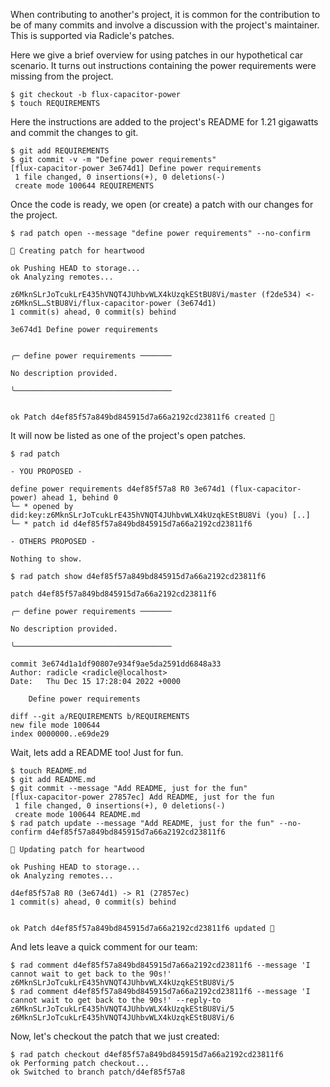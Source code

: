 When contributing to another's project, it is common for the contribution to be
of many commits and involve a discussion with the project's maintainer.  This is supported
via Radicle's patches.

Here we give a brief overview for using patches in our hypothetical car
scenario.  It turns out instructions containing the power requirements were
missing from the project.

```
$ git checkout -b flux-capacitor-power
$ touch REQUIREMENTS
```

Here the instructions are added to the project's README for 1.21 gigawatts and
commit the changes to git.

```
$ git add REQUIREMENTS
$ git commit -v -m "Define power requirements"
[flux-capacitor-power 3e674d1] Define power requirements
 1 file changed, 0 insertions(+), 0 deletions(-)
 create mode 100644 REQUIREMENTS
```

Once the code is ready, we open (or create) a patch with our changes for the project.

```
$ rad patch open --message "define power requirements" --no-confirm

🌱 Creating patch for heartwood

ok Pushing HEAD to storage...
ok Analyzing remotes...

z6MknSLrJoTcukLrE435hVNQT4JUhbvWLX4kUzqkEStBU8Vi/master (f2de534) <- z6MknSL…StBU8Vi/flux-capacitor-power (3e674d1)
1 commit(s) ahead, 0 commit(s) behind

3e674d1 Define power requirements


╭─ define power requirements ───────

No description provided.

╰───────────────────────────────────


ok Patch d4ef85f57a849bd845915d7a66a2192cd23811f6 created 🌱
```

It will now be listed as one of the project's open patches.

```
$ rad patch

- YOU PROPOSED -

define power requirements d4ef85f57a8 R0 3e674d1 (flux-capacitor-power) ahead 1, behind 0
└─ * opened by did:key:z6MknSLrJoTcukLrE435hVNQT4JUhbvWLX4kUzqkEStBU8Vi (you) [..]
└─ * patch id d4ef85f57a849bd845915d7a66a2192cd23811f6

- OTHERS PROPOSED -

Nothing to show.

$ rad patch show d4ef85f57a849bd845915d7a66a2192cd23811f6

patch d4ef85f57a849bd845915d7a66a2192cd23811f6

╭─ define power requirements ───────

No description provided.

╰───────────────────────────────────

commit 3e674d1a1df90807e934f9ae5da2591dd6848a33
Author: radicle <radicle@localhost>
Date:   Thu Dec 15 17:28:04 2022 +0000

    Define power requirements

diff --git a/REQUIREMENTS b/REQUIREMENTS
new file mode 100644
index 0000000..e69de29

```

Wait, lets add a README too! Just for fun.

```
$ touch README.md
$ git add README.md
$ git commit --message "Add README, just for the fun"
[flux-capacitor-power 27857ec] Add README, just for the fun
 1 file changed, 0 insertions(+), 0 deletions(-)
 create mode 100644 README.md
$ rad patch update --message "Add README, just for the fun" --no-confirm d4ef85f57a849bd845915d7a66a2192cd23811f6

🌱 Updating patch for heartwood

ok Pushing HEAD to storage...
ok Analyzing remotes...

d4ef85f57a8 R0 (3e674d1) -> R1 (27857ec)
1 commit(s) ahead, 0 commit(s) behind


ok Patch d4ef85f57a849bd845915d7a66a2192cd23811f6 updated 🌱

```

And lets leave a quick comment for our team:

```
$ rad comment d4ef85f57a849bd845915d7a66a2192cd23811f6 --message 'I cannot wait to get back to the 90s!'
z6MknSLrJoTcukLrE435hVNQT4JUhbvWLX4kUzqkEStBU8Vi/5
$ rad comment d4ef85f57a849bd845915d7a66a2192cd23811f6 --message 'I cannot wait to get back to the 90s!' --reply-to z6MknSLrJoTcukLrE435hVNQT4JUhbvWLX4kUzqkEStBU8Vi/5
z6MknSLrJoTcukLrE435hVNQT4JUhbvWLX4kUzqkEStBU8Vi/6
```

Now, let's checkout the patch that we just created:

```
$ rad patch checkout d4ef85f57a849bd845915d7a66a2192cd23811f6
ok Performing patch checkout...
ok Switched to branch patch/d4ef85f57a8
```
